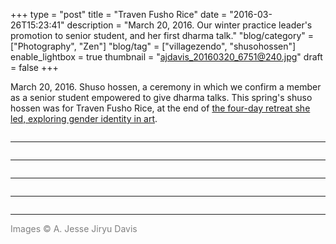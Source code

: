 +++
type = "post"
title = "Traven Fusho Rice"
date = "2016-03-26T15:23:41"
description = "March 20, 2016. Our winter practice leader's promotion to senior student, and her first dharma talk."
"blog/category" = ["Photography", "Zen"]
"blog/tag" = ["villagezendo", "shusohossen"]
enable_lightbox = true
thumbnail = "ajdavis_20160320_6751@240.jpg"
draft = false
+++

<p>March 20, 2016. Shuso hossen, a ceremony in which we confirm a member as a senior student empowered to give dharma talks. This spring's shuso hossen was for Traven Fusho Rice, at the end of <a href="https://villagezendo.org/events/urbansesshin2016/">the four-day retreat she led, exploring gender identity in art</a>.</p>
<p><img alt="" src="ajdavis_20160320_6751.jpg" /></p>
<hr />
<p><img alt="" src="ajdavis_20160320_6755.jpg" /></p>
<hr />
<p><img alt="" src="ajdavis_20160320_6761.jpg" /></p>
<hr />
<p><img alt="" src="ajdavis_20160320_6764.jpg" /></p>
<hr />
<p><img alt="" src="ajdavis_20160320_6776.jpg" /></p>
<hr />
<p><span style="color: gray">Images &copy; A. Jesse Jiryu Davis</span></p>
    